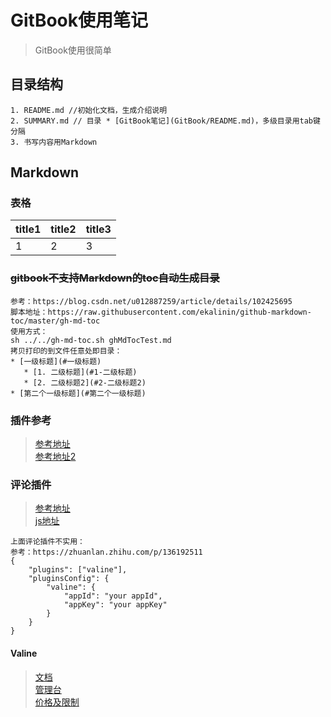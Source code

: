 
# GitBook使用笔记
> GitBook使用很简单

## 目录结构
```
1. README.md //初始化文档，生成介绍说明
2. SUMMARY.md // 目录 * [GitBook笔记](GitBook/README.md)，多级目录用tab键分隔
3. 书写内容用Markdown
```
## Markdown
### 表格
title1 | title2 | title3
 --- | --- | --- 
1  |  2  |  3
### ~~gitbook不支持Markdown的toc自动生成目录~~
```
参考：https://blog.csdn.net/u012887259/article/details/102425695
脚本地址：https://raw.githubusercontent.com/ekalinin/github-markdown-toc/master/gh-md-toc
使用方式：
sh ../../gh-md-toc.sh ghMdTocTest.md
拷贝打印的到文件任意处即目录：
* [一级标题](#一级标题)
   * [1. 二级标题](#1-二级标题)
   * [2. 二级标题2](#2-二级标题2)
* [第二个一级标题](#第二个一级标题)
```
### 插件参考
> [参考地址](https://segmentfault.com/a/1190000019806829)  
> [参考地址2](https://blog.csdn.net/hiwoshixiaoyu/article/details/89305063)  

### 评论插件
> [参考地址](https://segmentfault.com/a/1190000018072952)  
> [js地址](https://www.bootcdn.cn/gitalk/)
```
上面评论插件不实用：
参考：https://zhuanlan.zhihu.com/p/136192511
{
    "plugins": ["valine"],
    "pluginsConfig": {
        "valine": {
            "appId": "your appId",
            "appKey": "your appKey"
        }
    }
}
```
#### Valine
> [文档](https://valine.js.org/quickstart.html)  
> [管理台](https://console.leancloud.cn/apps/MXlWv0YbTYDe5E96Vstx7j13-gzGzoHsz/settings/general)  
> [价格及限制](https://www.leancloud.cn/pricing/index.html)
